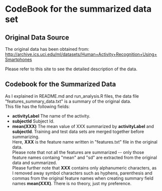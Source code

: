CodeBook for the summarized data set
====
## Original Data Source
The original data has been obtained from:  
http://archive.ics.uci.edu/ml/datasets/Human+Activity+Recognition+Using+Smartphones

Please refer to this site to see the detailed description of the data.

## Codebook for the Summarized Data
As I explained in README.md and run_analysis.R files,
the data file "features_summary_data.txt" is a summary of the original data.  
This file has the following fields:  
* **activityLabel** The name of the activity.  
* **subjectId** Subject Id.  
* **mean(XXX)** The mean value of XXX summarized by **activityLabel** and **subjectId**. Training and test data sets are merged together before summarizing.    
Here, **XXX** is the feature name written in "features.txt" file in the original data.  
Please note that not all the features are summarized -- only those feature names containg "mean" and "sd" are extracted from the original data and summarized.  
Please further note that **XXX** contains only alphanumeric characters, as I removed away symbol characters such as hyphens, parenthesis and commas from the original feature names when creating summary field names **mean(XXX)**.  There is no theory, just my preference.


